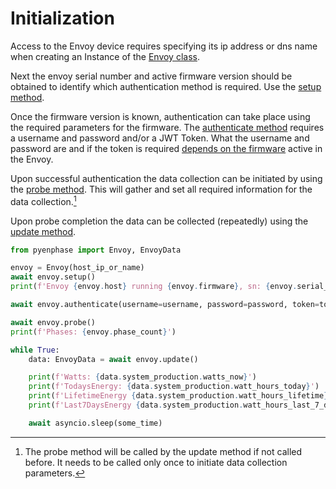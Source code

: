 # Initialization

Access to the Envoy device requires specifying its ip address or dns name when creating an Instance of the [Envoy class](#pyenphase.Envoy).

Next the envoy serial number and active firmware version should be obtained to identify which authentication method is required. Use the [setup method](#pyenphase.Envoy.setup).

Once the firmware version is known, authentication can take place using the required parameters for the firmware. The [authenticate method](#pyenphase.Envoy.authenticate) requires a username and password and/or a JWT Token. What the username and password are and if the token is required [depends on the firmware](./usage_authentication.md#authentication) active in the Envoy.

Upon successful authentication the data collection can be initiated by using the [probe method](#pyenphase.Envoy.probe). This will gather and set all required information for the data collection.[^1]

Upon probe completion the data can be collected (repeatedly) using the [update method](#pyenphase.Envoy.update).

```python
from pyenphase import Envoy, EnvoyData

envoy = Envoy(host_ip_or_name)
await envoy.setup()
print(f'Envoy {envoy.host} running {envoy.firmware}, sn: {envoy.serial_number}')

await envoy.authenticate(username=username, password=password, token=token)

await envoy.probe()
print(f'Phases: {envoy.phase_count}')

while True:
    data: EnvoyData = await envoy.update()

    print(f'Watts: {data.system_production.watts_now}')
    print(f'TodaysEnergy: {data.system_production.watt_hours_today}')
    print(f'LifetimeEnergy {data.system_production.watt_hours_lifetime}')
    print(f'Last7DaysEnergy {data.system_production.watt_hours_last_7_days}')

    await asyncio.sleep(some_time)
```

[^1]: The probe method will be called by the update method if not called before. It needs to be called only once to initiate data collection parameters.
